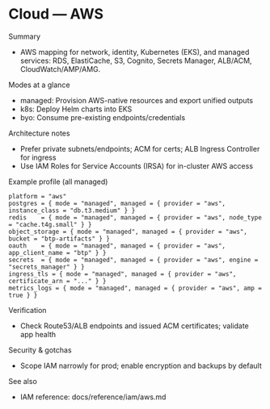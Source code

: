 # Cloud — AWS

Summary
- AWS mapping for network, identity, Kubernetes (EKS), and managed services: RDS, ElastiCache, S3, Cognito, Secrets Manager, ALB/ACM, CloudWatch/AMP/AMG.

Modes at a glance
- managed: Provision AWS-native resources and export unified outputs
- k8s: Deploy Helm charts into EKS
- byo: Consume pre-existing endpoints/credentials

Architecture notes
- Prefer private subnets/endpoints; ACM for certs; ALB Ingress Controller for ingress
- Use IAM Roles for Service Accounts (IRSA) for in-cluster AWS access

Example profile (all managed)
```hcl
platform = "aws"
postgres = { mode = "managed", managed = { provider = "aws", instance_class = "db.t3.medium" } }
redis    = { mode = "managed", managed = { provider = "aws", node_type = "cache.t4g.small" } }
object_storage = { mode = "managed", managed = { provider = "aws", bucket = "btp-artifacts" } }
oauth    = { mode = "managed", managed = { provider = "aws", app_client_name = "btp" } }
secrets  = { mode = "managed", managed = { provider = "aws", engine = "secrets_manager" } }
ingress_tls = { mode = "managed", managed = { provider = "aws", certificate_arn = "..." } }
metrics_logs = { mode = "managed", managed = { provider = "aws", amp = true } }
```

Verification
- Check Route53/ALB endpoints and issued ACM certificates; validate app health

Security & gotchas
- Scope IAM narrowly for prod; enable encryption and backups by default

See also
- IAM reference: docs/reference/iam/aws.md
